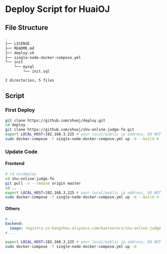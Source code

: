 # Deploy Script for HuaiOJ

## File Structure

```bash
.
├── LICENSE
├── README.md
├── deploy.sh
├── single-node-docker-compose.yml
└── init
    └── mysql
        └── init.sql

2 directories, 5 files
```

## Script

### First Deploy

```bash
git clone https://github.com/shuoj/deploy.git
cd deploy
git clone https://github.com/shuoj/shu-online-judge-fe.git
export LOCAL_HOST=192.168.3.225 # your local/public ip address, DO NOT use localhost
sudo docker-compose -f single-node-docker-compose.yml up -d --build # --build is necessary when update frontend code
```

### Update Code

#### Frontend

```bash
# cd xx/deploy
cd shu-online-judge-fe
git pull -v --rebase origin master
cd ..
export LOCAL_HOST=192.168.3.225 # your local/public ip address, DO NOT use localhost
sudo docker-compose -f single-node-docker-compose.yml up -d --build # --build is necessary when update frontend code
```

#### Others

```yaml
# ...
backend:
  image: registry.cn-hangzhou.aliyuncs.com/kastnerorz/shu-online-judge:v1.0-rc2 # change to latest version
# ...
```

```bash
export LOCAL_HOST=192.168.3.225 # your local/public ip address, DO NOT use localhost
sudo docker-compose -f single-node-docker-compose.yml up -d
```

